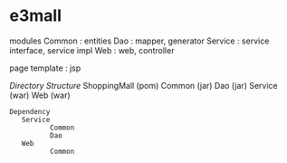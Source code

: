 # e3mall

modules
    Common : entities
    Dao : mapper, generator
    Service : service interface, service impl
    Web : web, controller

page template : jsp

*Directory Structure*
ShoppingMall (pom)
    Common (jar)
    Dao (jar)
    Service (war)
    Web (war)
    
    Dependency
       Service
              Common
              Dao
       Web
              Common
